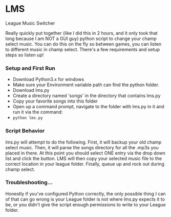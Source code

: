 # LMS
League Music Switcher

Really quickly put together (like I did this in 2 hours, and it only took that long because I am NOT a GUI guy) python script to change your champ select music.  You can do this on the fly so between games, you can listen to different music in champ select.  There's a few requirements and setup steps so listen up!

### Setup and First Run

* Download Python3.x for windows
* Make sure your Environment variable path can find the python folder.
* Download lms.py
* Create a directory named 'songs' in the directory that contains lms.py
* Copy your favorite songs into this folder
* Open up a command prompt, navigate to the folder with lms.py in it and run it via the command:
*  ```python lms.py```

### Script Behavior
lms.py will attempt to do the following.  First, it will backup your old champ select music.  Then, it will parse the songs directory for all the .mp3s you placed in there.  At this point you should select ONE entry via the drop down list and click the button.  LMS will then copy your selected music file to the correct location in your league folder.  Finally, queue up and rock out during champ select.

### Troubleshooting...
Honestly if you've configured Python correctly, the only possible thing I can of that can go wrong is your League folder is not where lms.py expects it to be, or you didn't give the script enough permissions to write to your League folder.
